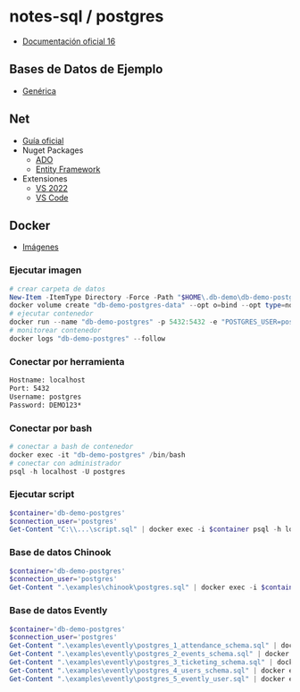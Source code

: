 # notes-sql / postgres

- [Documentación oficial 16](https://www.postgresql.org/docs/16/index.html)

## Bases de Datos de Ejemplo

- [Genérica](https://github.com/lerocha/chinook-database)

## Net

- [Guía oficial](https://www.npgsql.org)
- Nuget Packages
  - [ADO](https://www.nuget.org/packages/Npgsql)
  - [Entity Framework](https://www.nuget.org/packages/Npgsql.EntityFrameworkCore.PostgreSQL)
- Extensiones
  - [VS 2022](https://marketplace.visualstudio.com/items?itemName=RojanskyS.NpgsqlPostgreSQLIntegration)
  - [VS Code](https://marketplace.visualstudio.com/items?itemName=ckolkman.vscode-postgres)

## Docker

- [Imágenes](https://hub.docker.com/_/postgres)

### Ejecutar imagen

```powershell
# crear carpeta de datos
New-Item -ItemType Directory -Force -Path "$HOME\.db-demo\db-demo-postgres-data"
docker volume create "db-demo-postgres-data" --opt o=bind --opt type=none --opt device="$HOME\.db-demo\db-demo-postgres-data"
# ejecutar contenedor
docker run --name "db-demo-postgres" -p 5432:5432 -e "POSTGRES_USER=postgres" -e "POSTGRES_PASSWORD=DEMO123*" -e "PGDATA=/var/lib/postgresql/data/pgdata" -v "db-demo-postgres-data:/var/lib/postgresql/data" -d "postgres:16.3"
# monitorear contenedor
docker logs "db-demo-postgres" --follow
```

### Conectar por herramienta

```txt
Hostname: localhost
Port: 5432
Username: postgres
Password: DEMO123*
```

### Conectar por bash

```powershell
# conectar a bash de contenedor
docker exec -it "db-demo-postgres" /bin/bash
# conectar con administrador
psql -h localhost -U postgres
```

### Ejecutar script

```powershell
$container='db-demo-postgres'
$connection_user='postgres'
Get-Content "C:\\...\script.sql" | docker exec -i $container psql -h localhost -U $connection_user
```

### Base de datos Chinook

```powershell
$container='db-demo-postgres'
$connection_user='postgres'
Get-Content ".\examples\chinook\postgres.sql" | docker exec -i $container psql -h localhost -U $connection_user
```

### Base de datos Evently

```powershell
$container='db-demo-postgres'
$connection_user='postgres'
Get-Content ".\examples\evently\postgres_1_attendance_schema.sql" | docker exec -i $container psql -h localhost -U $connection_user
Get-Content ".\examples\evently\postgres_2_events_schema.sql" | docker exec -i $container psql -h localhost -U $connection_user
Get-Content ".\examples\evently\postgres_3_ticketing_schema.sql" | docker exec -i $container psql -h localhost -U $connection_user
Get-Content ".\examples\evently\postgres_4_users_schema.sql" | docker exec -i $container psql -h localhost -U $connection_user
Get-Content ".\examples\evently\postgres_5_evently_user.sql" | docker exec -i $container psql -h localhost -U $connection_user
```
